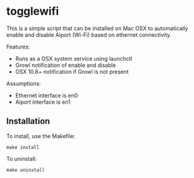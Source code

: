 togglewifi
==========

This is a simple script that can be installed on Mac OSX to
automatically enable and disable Aiport (Wi-Fi) based on ethernet
connectivity.

Features:
* Runs as a OSX system service using launchctl
* Growl notification of enable and disable
* OSX 10.8+ notification if Growl is not present

Assumptions:
* Ethernet interface is en0
* Aiport interface is en1

Installation
------------

To install, use the Makefile:

    make install

To uninstall:

    make uninstall

